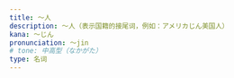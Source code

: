 ```yaml
---
title: ～人
description: ～人（表示国籍的接尾词，例如：アメリカじん美国人）
kana: ～じん
pronunciation: ～jin
# tone: 中高型（なかがた）
type: 名词
---
```

